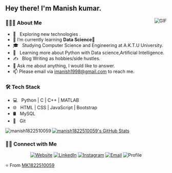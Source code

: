 <h2> Hey there! I'm Manish kumar.</h2>
<img align="right" alt="GIF" src="https://media.giphy.com/media/iIqmM5tTjmpOB9mpbn/giphy.gif" />

<h3> 👨🏻‍💻 About Me </h3>

- 🤔 &nbsp; Exploring new technologies .
- 🌱 I’m currently learning **Data Science🤩**
- 🎓 &nbsp; Studying Computer Science and Engineering at A.K.T.U University.
- 🌱 &nbsp; Learning more about Python with Data science,Artificial Intelligence.
- ✍️ &nbsp; Blog Writing as hobbies/side hustles.
- 💬 Ask me about anything, I would like to answer.
- 📫 Please email via imanish1998@gmail.com to reach me.

<h3>🛠 Tech Stack</h3>

- 💻 &nbsp; Python | C | C++ | MATLAB
- 🌐 &nbsp; HTML | CSS | JavaScript | Bootstrap
- 🛢 &nbsp; MySQL 
- 🔧 &nbsp; Git 

<p><img align="left" src="https://github-readme-stats.vercel.app/api/top-langs/?username=manish1822510059&layout=compact&hide=html&theme=highcontrast" alt="manish1822510059" /></p>


[![manish1822510059's GitHub Stats](https://github-readme-stats.vercel.app/api?username=manish1822510059&show_icons=true)](https://github.com/manish1822510059)



<h3> 🤝🏻 Connect with Me </h3>

<p align="center">
<a href="https://notestoconnect.wordpress.com//"><img alt="Website" src="https://img.shields.io/badge/Website-https://notestoconnect.wordpress.com/-blue?style=flat-square&logo=google-chrome"></a>
<a href="https://www.linkedin.com/in/manish-k-951800135/"><img alt="LinkedIn" src="https://img.shields.io/badge/LinkedIn-Manish%20Kumar-blue?style=flat-square&logo=linkedin"></a>
<a href="https://www.instagram.com/imanish1998/?hl=en"><img alt="Instagram" src="https://img.shields.io/badge/Instagram-manish__-blue?style=flat-square&logo=instagram"></a>
<a href="mailto:imanish1998@gmail.com"><img alt="Email" src="https://img.shields.io/badge/Email-imanish1998@gmail.com-blue?style=flat-square&logo=gmail"></a>
  <img src="https://camo.githubusercontent.com/50f214e821f1b0bb98c311abd13e714c4b78976a/68747470733a2f2f56697369746f722d62616467652e676c697463682e6d652f62616467653f706167655f69643d6b757368616c3939372d6461732e70726f66696c6576696577732d6261646765" alt="Profile" data-canonical-src="https://Visitor-badge.glitch.me/badge?page_id=manish1822510059.profileviews-badge" style="max-width:100%;">
</p>

⭐️ From [MK1822510059](https://github.com/manish1822510059)
